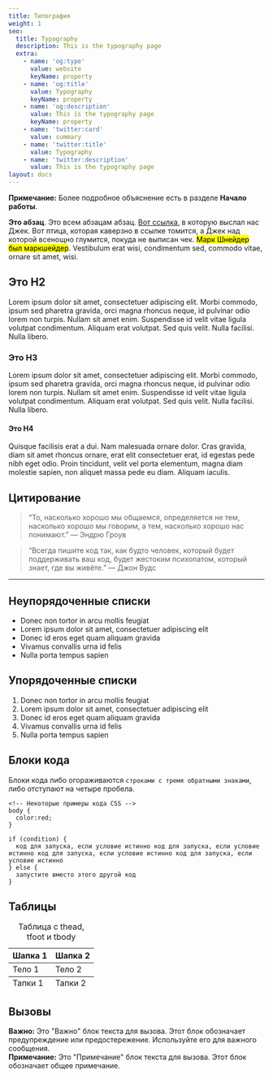 ```yaml
---
title: Типография
weight: 1
seo:
  title: Typography
  description: This is the typography page
  extra:
    - name: 'og:type'
      value: website
      keyName: property
    - name: 'og:title'
      value: Typography
      keyName: property
    - name: 'og:description'
      value: This is the typography page
      keyName: property
    - name: 'twitter:card'
      value: summary
    - name: 'twitter:title'
      value: Typography
    - name: 'twitter:description'
      value: This is the typography page
layout: docs
---
```


<div class="note">
  <strong>Примечание:</strong> 
  Более подробное объяснение есть в разделе <strong>Начало работы</strong>.
</div>

**Это абзац**. Это всем абзацам абзац. [Вот ссылка](https://www.stackbit.com/), в которую выслал нас Джек. Вот птица, которая каверзно в ссылке томится, а Джек над которой всенощно глумится, покуда не выписан чек. <mark>Марк Шнейдер был маркшейдер</mark>. Vestibulum erat wisi, condimentum sed, commodo vitae, ornare sit amet, wisi.

## Это H2

Lorem ipsum dolor sit amet, consectetuer adipiscing elit. Morbi commodo, ipsum sed pharetra gravida, orci magna rhoncus neque, id pulvinar odio lorem non turpis. Nullam sit amet enim. Suspendisse id velit vitae ligula volutpat condimentum. Aliquam erat volutpat. Sed quis velit. Nulla facilisi. Nulla libero.

### Это H3

Lorem ipsum dolor sit amet, consectetuer adipiscing elit. Morbi commodo, ipsum sed pharetra gravida, orci magna rhoncus neque, id pulvinar odio lorem non turpis. Nullam sit amet enim. Suspendisse id velit vitae ligula volutpat condimentum. Aliquam erat volutpat. Sed quis velit. Nulla facilisi. Nulla libero.

#### Это H4

Quisque facilisis erat a dui. Nam malesuada ornare dolor. Cras gravida, diam sit amet rhoncus ornare, erat elit consectetuer erat, id egestas pede nibh eget odio. Proin tincidunt, velit vel porta elementum, magna diam molestie sapien, non aliquet massa pede eu diam. Aliquam iaculis.

## Цитирование

>“То, насколько хорошо мы общаемся, определяется не тем, насколько хорошо мы говорим, а тем, насколько хорошо нас понимают.” ― Эндрю Гроув

>“Всегда пишите код так, как будто человек, который будет поддерживать ваш код, будет жестоким психопатом, который знает, где вы живёте.” ― Джон Вудс

<hr />

## Неупорядоченные списки

+ Donec non tortor in arcu mollis feugiat
+ Lorem ipsum dolor sit amet, consectetuer adipiscing elit
+ Donec id eros eget quam aliquam gravida
+ Vivamus convallis urna id felis
+ Nulla porta tempus sapien

## Упорядоченные списки

1. Donec non tortor in arcu mollis feugiat
2. Lorem ipsum dolor sit amet, consectetuer adipiscing elit
3. Donec id eros eget quam aliquam gravida
4. Vivamus convallis urna id felis
5. Nulla porta tempus sapien


## Блоки кода

Блоки кода либо огораживаются `строками с тремя обратными знаками`, либо отступают на четыре пробела.

```
<!-- Некоторые примеры кода CSS -->
body {
  color:red;
}
```

```
if (condition) {
  код для запуска, если условие истинно код для запуска, если условие истинно код для запуска, если условие истинно код для запуска, если условие истинно
} else {
  запустите вместо этого другой код
}
```

## Таблицы

<div class="responsive-table">
  <table>
    <caption>Таблица с thead, tfoot и tbody</caption>
    <thead>
      <tr>
        <th>Шапка 1</th>
        <th>Шапка 2</th>
      </tr>
    </thead>
    <tbody>
      <tr>
        <td>Тело 1</td>
        <td>Тело 2</td>
      </tr>
    </tbody>
    <tfoot>
      <tr>
        <td>Тапки 1</td>
        <td>Тапки 2</td>
      </tr>
    </tfoot>
  </table>
</div>

## Вызовы

<div class="important">
  <strong>Важно:</strong> 
  Это "Важно" блок текста для вызова. 
  Этот блок обозначает предупреждение или предостережение.
  Используйте его для важного сообщения. 
</div>

<div class="note">
  <strong>Примечание:</strong> 
  Это "Примечание" блок текста для вызова. 
  Этот блок обозначает общее примечание.
</div>
